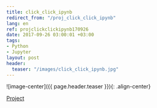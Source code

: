 ```yaml
---
title: click_click_ipynb
redirect_from: "/proj_click_click_ipynb"
lang: en
ref: projclickclickipynb170926
date: 2017-09-26 03:00:01 +03:00
tags:
- Python
- Jupyter
layout: post
header:
  teaser: "/images/click_click_ipynb.jpg"
---
```


![image-center]({{ page.header.teaser }}){: .align-center}

[Project](https://github.com/akarazeev/click_click_ipynb)
